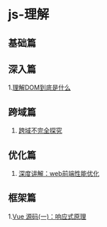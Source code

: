 # js-理解

## 基础篇

## 深入篇
1.[理解DOM到底是什么](https://juejin.im/post/5c01e2b051882518eb1f785a)
## 跨域篇
1. [跨域不完全探究](https://juejin.im/post/5c03c26d51882556782cc007)
## 优化篇
1. [深度讲解：web前端性能优化](https://juejin.im/post/5c011e0c5188252ea66afdfa)

## 框架篇
1.[Vue 源码(一)：响应式原理](https://juejin.im/post/5c03a7446fb9a049e65ffe99)
